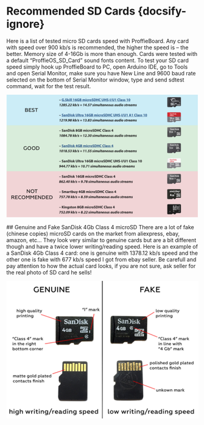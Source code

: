 # Recommended SD Cards {docsify-ignore}

Here is a list of tested micro SD cards speed with ProffieBoard. Any card with speed over 900 kb/s is recommended, the higher the speed is – the better. Memory size of 4-16Gb is more than enough. Cards were tested with a default “ProffieOS_SD_Card” sound fonts content.
To test your SD card speed simply hook up ProffieBoard to PC, open Arduino IDE, go to Tools and open Serial Monitor, make sure you have New Line and 9600 baud rate selected on the bottom of Serial Monitor window, type and send sdtest command, wait for the test result.

![Recommended SD Cards](_media/recommended-sd-cards.png)

## Genuine and Fake SanDisk 4Gb Class 4 microSD
There are a lot of fake (chinese copies) microSD cards on the market from aliexpress, ebay, amazon, etc... They look very similar to genuine cards but are a bit different though and have a twice lower writing/reading speed. Here is an example of a SanDisk 4Gb Class 4 card: one is genuine with 1378.12 kb/s speed and the other one is fake with 677 kb/s speed I got from ebay seller.
Be carefull and pay attention to how the actual card looks, if you are not sure, ask seller for the real photo of SD card he sells!

![Genuine/Fake SD Cards](_media/genuine-fake-sd-cards.png)